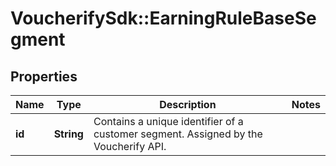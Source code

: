 # VoucherifySdk::EarningRuleBaseSegment

## Properties

| Name | Type | Description | Notes |
| ---- | ---- | ----------- | ----- |
| **id** | **String** | Contains a unique identifier of a customer segment. Assigned by the Voucherify API. |  |

